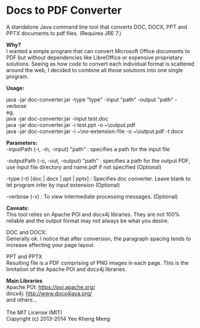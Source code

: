 Docs to PDF Converter
=====================

A standalone Java command line tool that converts DOC, DOCX, PPT and PPTX documents to pdf files. (Requires JRE 7.)


<b>Why?</b><br>
I wanted a simple program that can convert Microsoft Office documents to PDF but without dependencies like LibreOffice or expensive proprietary solutions. Seeing as how code to convert each individual format is scattered around the web, I decided to combine all those solutions into one single program.<br>

<b>Usage:</b>

java -jar doc-converter.jar -type "type" -input "path" -output "path" -verbose<br>
eg. <br>
java -jar doc-converter.jar -input test.doc<br>
java -jar doc-converter.jar -i test.ppt -o ~\output.pdf<br>
java -jar doc-converter.jar -i ~\no-extension-file -o ~\output.pdf -t docx<br>

<b>Parameters:</b><br>
-inputPath (-i, -in, -input) "path"    : specifies a path for the input file<br>
 
-outputPath (-o, -out, -output) "path" : specifies a path for the output PDF, use input file directory and name.pdf if not specified (Optional)<br>

-type (-t) [doc | docx | ppt | pptx]   : Specifies doc converter. Leave blank to let program infer by input extension (Optional)<br>

-verbose (-v)                          : To view intermediate processing messages. (Optional)<br>


<b>Caveats:</b><br>
This tool relies on Apache POI and docx4j libraries. They are not 100% reliable and the output format may not always be what you desire.<br>


DOC and DOCX:<br>
Generally ok. I notice that after conversion, the paragraph spacing tends to increase affecting your page layout.<br>

PPT and PPTX<br>
Resulting file is a PDF comprising of PNG images in each page. This is the limitation of the Apache POI and docx4j libraries.<br>


<b>Main Libraries</b><br>
Apache POI:  https://poi.apache.org/<br>
docx4j: http://www.docx4java.org/<br>
and others...<br>
<br>
The MIT License (MIT)<br>
Copyright (c) 2013-2014 Yeo Kheng Meng<br>

